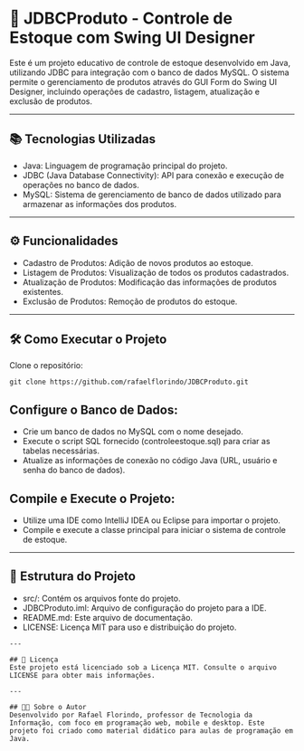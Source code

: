 # 🛒 JDBCProduto - Controle de Estoque com Swing UI Designer
Este é um projeto educativo de controle de estoque desenvolvido em Java, utilizando JDBC para integração com o banco de dados MySQL. O sistema permite o gerenciamento de produtos através do GUI Form do Swing UI Designer, incluindo operações de cadastro, listagem, atualização e exclusão de produtos.

---

## 📚 Tecnologias Utilizadas
- Java: Linguagem de programação principal do projeto.
- JDBC (Java Database Connectivity): API para conexão e execução de operações no banco de dados.
- MySQL: Sistema de gerenciamento de banco de dados utilizado para armazenar as informações dos produtos.

---

## ⚙️ Funcionalidades
- Cadastro de Produtos: Adição de novos produtos ao estoque.
- Listagem de Produtos: Visualização de todos os produtos cadastrados.
- Atualização de Produtos: Modificação das informações de produtos existentes.
- Exclusão de Produtos: Remoção de produtos do estoque.

---

## 🛠️ Como Executar o Projeto
Clone o repositório:

```
git clone https://github.com/rafaelflorindo/JDBCProduto.git
```
## Configure o Banco de Dados:

- Crie um banco de dados no MySQL com o nome desejado.
- Execute o script SQL fornecido (controleestoque.sql) para criar as tabelas necessárias.
- Atualize as informações de conexão no código Java (URL, usuário e senha do banco de dados).

## Compile e Execute o Projeto:
- Utilize uma IDE como IntelliJ IDEA ou Eclipse para importar o projeto.
- Compile e execute a classe principal para iniciar o sistema de controle de estoque.

---

## 📁 Estrutura do Projeto
- src/: Contém os arquivos fonte do projeto.
- JDBCProduto.iml: Arquivo de configuração do projeto para a IDE.
- README.md: Este arquivo de documentação.
- LICENSE: Licença MIT para uso e distribuição do projeto.
```
---

## 📄 Licença
Este projeto está licenciado sob a Licença MIT. Consulte o arquivo LICENSE para obter mais informações.

---

## 👨‍🏫 Sobre o Autor
Desenvolvido por Rafael Florindo, professor de Tecnologia da Informação, com foco em programação web, mobile e desktop. Este projeto foi criado como material didático para aulas de programação em Java.
